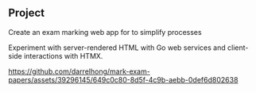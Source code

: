## Project

Create an exam marking web app for to simplify processes

Experiment with server-rendered HTML with Go web services and client-side interactions with HTMX.

https://github.com/darrelhong/mark-exam-papers/assets/39296145/649c0c80-8d5f-4c9b-aebb-0def6d802638
